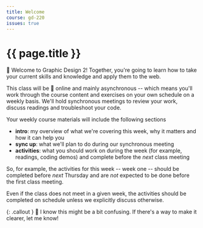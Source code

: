 ```yaml
---
title: Welcome
course: gd-220
issues: true
---
```


# {{ page.title }}

<span class="text-larger emoji">👋</span> Welcome to Graphic Design 2! Together, you're going to learn how to take your current skills and knowledge and apply them to the web.

This class will be <span class="emoji">💯</span> online and mainly asynchronous -- which means you'll work through the course content and exercises on your own schedule on a weekly basis. We'll hold synchronous meetings to review your work, discuss readings and troubleshoot your code.

Your weekly course materials will include the following sections
- **intro**: my overview of what we're covering this week, why it matters and how it can help you
- **sync up**: what we'll plan to do during our synchronous meeting
- **activities**: what you should work on during the week (for example, readings, coding demos) and complete before the _next_ class meeting

So, for example, the activities for this week -- week one -- should be completed before _next_ Thursday and are _not_ expected to be done before the first class meeting.

Even if the class does not meet in a given week, <span class="highlighter--simple">the activities should be completed on schedule</span> unless we explicitly discuss otherwise.

{: .callout }
🤔 I know this might be a bit confusing. If there's a way to make it clearer, let me know!
